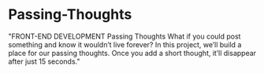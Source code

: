 # Passing-Thoughts
"FRONT-END DEVELOPMENT Passing Thoughts What if you could post something and know it wouldn’t live forever? In this project, we’ll build a place for our passing thoughts. Once you add a short thought, it’ll disappear after just 15 seconds."
